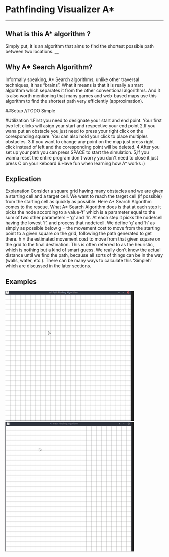# Pathfinding Visualizer A*
___

## What is this A* algorithm ?
Simply put, it is an algorithm that aims to find the shortest possible path between two locations.
__
## Why A* Search Algorithm? 
Informally speaking, A* Search algorithms, unlike other traversal techniques, it has “brains”. What it means is that it is really a smart algorithm which separates it from the other conventional algorithms. 
And it is also worth mentioning that many games and web-based maps use this algorithm to find the shortest path very efficiently (approximation). 

##Setup //TODO
Simple

#Utilization
1.First you need to designate your start and end point. Your first two left clicks will asign your start and respective your end point
2.If you wana put an obstacle you just need to press your right click on the coresponding square. You can also hold your click to place multiples obstacles.
3.If you want to change any point on the map just press right click instead of left and the coresponding point will be deleted.
4.After you set up your path you can press SPACE to start the simulation.
5,If you wanna reset the entire program don't worry you don't need to close it just press C on your keboard 
6.Have fun when learning how A* works :)




## Explication
Explanation 
Consider a square grid having many obstacles and we are given a starting cell and a target cell. We want to reach the target cell (if possible) from the starting cell as quickly as possible. Here A* Search Algorithm comes to the rescue.
What A* Search Algorithm does is that at each step it picks the node according to a value-‘f’ which is a parameter equal to the sum of two other parameters – ‘g’ and ‘h’. At each step it picks the node/cell having the lowest ‘f’, and process that node/cell.
We define ‘g’ and ‘h’ as simply as possible below
g = the movement cost to move from the starting point to a given square on the grid, following the path generated to get there. 
h = the estimated movement cost to move from that given square on the grid to the final destination. This is often referred to as the heuristic, which is nothing but a kind of smart guess. We really don’t know the actual distance until we find the path, because all sorts of things can be in the way (walls, water, etc.). There can be many ways to calculate this ‘Simpleh’ which are discussed in the later sections.


## Examples 
![Simple example](./gifs/resized_simple.gif)              ![Complex example](./gifs/resized_complex.gif)

